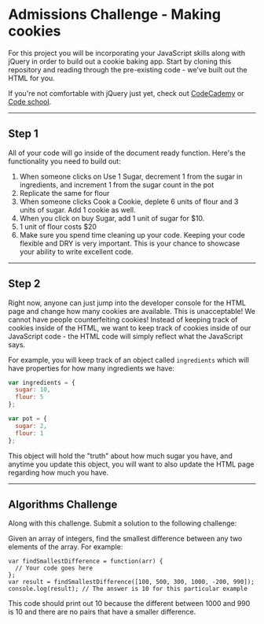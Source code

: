# Admissions Challenge - Making cookies

For this project you will be incorporating your JavaScript skills along with jQuery in order to build out a cookie baking app. Start by cloning this repository and reading through the pre-existing code - we've built out the HTML for you.

If you're not comfortable with jQuery just yet, check out [CodeCademy](http://www.codecademy.com/tracks/jquery) or [Code school](https://www.codeschool.com/courses/try-jquery).

---

## Step 1

All of your code will go inside of the document ready function. Here's the functionality you need to build out:

1. When someone clicks on Use 1 Sugar, decrement 1 from the sugar in ingredients, and increment 1 from the sugar count in the pot
2. Replicate the same for flour
3. When someone clicks Cook a Cookie, deplete 6 units of flour and 3 units of sugar. Add 1 cookie as well.
4. When you click on buy Sugar, add 1 unit of sugar for $10.
5. 1 unit of flour costs $20
6. Make sure you spend time cleaning up your code. Keeping your code flexible and DRY is very important. This is your chance to showcase your ability to write excellent code.

---

## Step 2

Right now, anyone can just jump into the developer console for the HTML page and change how many cookies are available. This is unacceptable! We cannot have people counterfeiting cookies! Instead of keeping track of cookies inside of the HTML, we want to keep track of cookies inside of our JavaScript code - the HTML code will simply reflect what the JavaScript says.

For example, you will keep track of an object called `ingredients` which will have properties for how many ingredients we have:

```javascript
var ingredients = {
  sugar: 10,
  flour: 5
};

var pot = {
  sugar: 2,
  flour: 1
};
```

This object will hold the "truth" about how much sugar you have, and anytime you update this object, you will want to also update the HTML page regarding how much you have.

---

## Algorithms Challenge

Along with this challenge. Submit a solution to the following challenge:

Given an array of integers, find the smallest difference between any two elements of the array. For example:

```
var findSmallestDifference = function(arr) {
  // Your code goes here
};
var result = findSmallestDifference([100, 500, 300, 1000, -200, 990]);
console.log(result); // The answer is 10 for this particular example
```

This code should print out 10 because the different between 1000 and 990 is 10 and there are no pairs that have a smaller difference.

